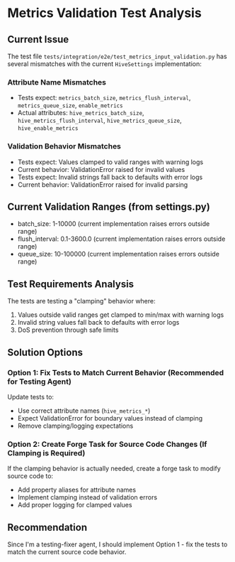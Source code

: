 # Metrics Validation Test Analysis

## Current Issue
The test file `tests/integration/e2e/test_metrics_input_validation.py` has several mismatches with the current `HiveSettings` implementation:

### Attribute Name Mismatches
- Tests expect: `metrics_batch_size`, `metrics_flush_interval`, `metrics_queue_size`, `enable_metrics`
- Actual attributes: `hive_metrics_batch_size`, `hive_metrics_flush_interval`, `hive_metrics_queue_size`, `hive_enable_metrics`

### Validation Behavior Mismatches
- Tests expect: Values clamped to valid ranges with warning logs
- Current behavior: ValidationError raised for invalid values
- Tests expect: Invalid strings fall back to defaults with error logs  
- Current behavior: ValidationError raised for invalid parsing

## Current Validation Ranges (from settings.py)
- batch_size: 1-10000 (current implementation raises errors outside range)
- flush_interval: 0.1-3600.0 (current implementation raises errors outside range)  
- queue_size: 10-100000 (current implementation raises errors outside range)

## Test Requirements Analysis
The tests are testing a "clamping" behavior where:
1. Values outside valid ranges get clamped to min/max with warning logs
2. Invalid string values fall back to defaults with error logs
3. DoS prevention through safe limits

## Solution Options

### Option 1: Fix Tests to Match Current Behavior (Recommended for Testing Agent)
Update tests to:
- Use correct attribute names (`hive_metrics_*`)
- Expect ValidationError for boundary values instead of clamping
- Remove clamping/logging expectations

### Option 2: Create Forge Task for Source Code Changes (If Clamping is Required)
If the clamping behavior is actually needed, create a forge task to modify source code to:
- Add property aliases for attribute names
- Implement clamping instead of validation errors
- Add proper logging for clamped values

## Recommendation
Since I'm a testing-fixer agent, I should implement Option 1 - fix the tests to match the current source code behavior.
